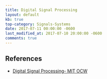 ```yaml
---
title: Digital Signal Processing
layout: default
kb: true
top-category: Signals-Systems
date: 2017-07-11 00:00:00 -0600
last_modified_at: 2017-07-10 20:00:00 -0600
comments: true
---
```


## References

* [Digital Signal Processing- MIT OCW](https://ocw.mit.edu/resources/res-6-008-digital-signal-processing-spring-2011/)